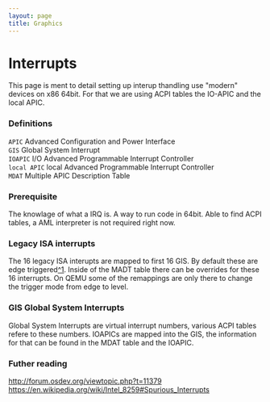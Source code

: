 ```yaml
---
layout: page
title: Graphics
---
```


# Interrupts

This page is ment to detail setting up interup thandling use "modern" devices
on x86 64bit. For that we are using ACPI tables the IO-APIC and the local APIC.

### Definitions

`APIC` Advanced Configuration and Power Interface  
`GIS` Global System Interrupt  
`IOAPIC` I/O Advanced Programmable Interrupt Controller  
`local APIC` local Advanced Programmable Interrupt Controller  
`MDAT` Multiple APIC Description Table   

### Prerequisite

The knowlage of what a IRQ is. A way to run code in 64bit. Able to find ACPI
tables, a AML interpreter is not required right now.

### Legacy ISA interrupts

The 16 legacy ISA interupts are mapped to first 16 GIS. By default these are
edge triggered[^1][1]. Inside of the MADT table there can be overrides for
these 16 interrupts. On QEMU some of the remappings are only there to change
the trigger mode from edge to level.

### GIS Global System Interrupts

Global System Interrupts are virtual interrupt numbers, various ACPI tables
refere to these numbers. IOAPICs are mapped into the GIS, the information for
that can be found in the MDAT table and the IOAPIC.

### Futher reading

http://forum.osdev.org/viewtopic.php?t=11379  
https://en.wikipedia.org/wiki/Intel_8259#Spurious_Interrupts  

[1]: https://en.wikipedia.org/wiki/Intel_8259#Edge_and_level_triggered_modes
